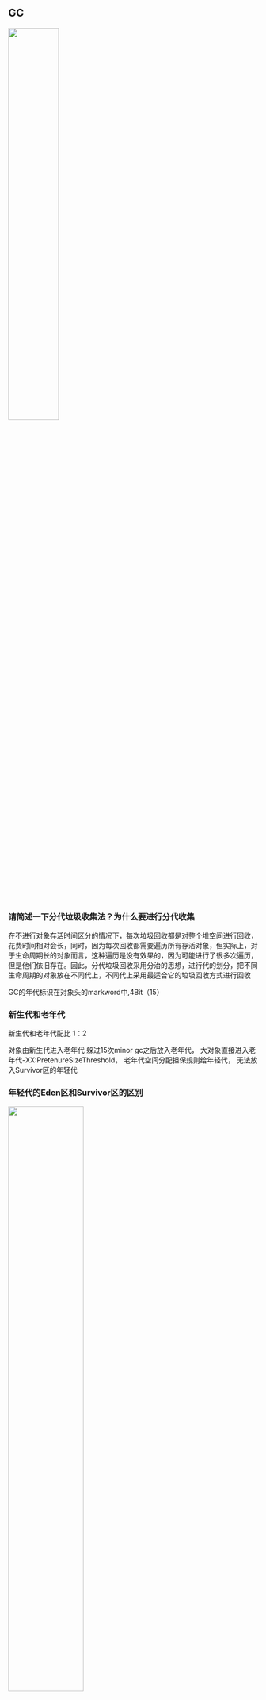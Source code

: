 ## GC

<img src="./images/哪些GC.png" style="width: 45%; height: 45%;object-fit: cover;">

### 请简述一下分代垃圾收集法？为什么要进行分代收集
在不进行对象存活时间区分的情况下，每次垃圾回收都是对整个堆空间进行回收，花费时间相对会长，同时，因为每次回收都需要遍历所有存活对象，但实际上，对于生命周期长的对象而言，这种遍历是没有效果的，因为可能进行了很多次遍历，但是他们依旧存在。因此，分代垃圾回收采用分治的思想，进行代的划分，把不同生命周期的对象放在不同代上，不同代上采用最适合它的垃圾回收方式进行回收

GC的年代标识在对象头的markword中,4Bit（15）

### 新生代和老年代
新生代和老年代配比 1：2

对象由新生代进入老年代
躲过15次minor gc之后放入老年代，
大对象直接进入老年代-XX:PretenureSizeThreshold，
老年代空间分配担保规则给年轻代，
无法放入Survivor区的年轻代

### 年轻代的Eden区和Survivor区的区别
<img src="./images/heap堆.png" style="width: 55%; height: 55%;object-fit: cover;">

Eden中的对象当放不下后，会进行MinorGC(Young GC)，将存活的对象放入ToSurvivor中，然后清除Eden和FromSurvivor区，并将From和To进行交换，新的"From"就是上次 GC 前的"To"，保证名为 To 的 Survivor 区域是空的。对象年龄加1。
年龄加到15会进入老年代（Hotspot 遍历所有对象时，按照年龄从小到大对其所占用的大小进行累积，当累积的某个年龄大小超过了 survivor 区的一半时，取这个年龄和 MaxTenuringThreshold 中更小的一个值，作为新的晋升年龄阈值），有可能当次 Minor GC 后，Survivor 的"From"区域空间不够用，有一些还达不到进入老年代条件的实例放不下，则放不下的部分会提前进入老年代。

MinorGC 前，虚拟机必须检查老年代最大可用连续空间是否大于新生代对象总空间，如果满足则说明这次 Minor GC 确定安全。如果不，JVM会查看HandlePromotionFailure 参数是否允许担保失败，如果允许会继续检查老年代最大可用连续空间是否大于历次晋升老年代对象的平均大小，如果满足将Minor GC，否则改成一次 FullGC。

Eden:From:To 一般配比 8:1:1
Young GC的时候，STW

TLAB的全称是Thread Local Allocation Buffer，即线程本地分配缓存区，这是一个线程专用的内存分配区域。在线程初始化时，同时也会申请一块指定大小的内存，只给当前线程使用，这样每个线程都单独拥有一个空间，如果需要分配内存，就在自己的空间上分配，这样就不存在竞争的情况，可以大大提升分配效率。
TLAB空间的内存非常小，缺省情况下仅占有整个Eden空间的1%。占用eden区，需要有整理。

### 如何查找内存中不再使用的对象
引用计数法：引用计数法就是如果一个对象没有被任何引用指向，则可视之为垃圾。这种方法的缺点就是不能检测到循环引用的存在。
可达性分析算法：通过一系列名为“GC Roots”的对象作为起始点，从这些节点开始向下搜索，未被该集合引用到的对象.。

使在可达性分析法中不可达的对象，也并非是“非死不可”的，这时候它们暂时处于“缓刑阶段”，要真正宣告一个对象死亡，至少要经历两次标记过程；可达性分析法中不可达的对象被第一次标记并且进行一次筛选，筛选的条件是此对象是否有必要执行 finalize 方法。当对象没有覆盖 finalize 方法，或 finalize 方法已经被虚拟机调用过时，虚拟机将这两种情况视为没有必要执行。
（jdk9以后减少对finalize依赖，使用Cleaner接口替代）

被判定为需要执行的对象将会被放在一个队列中进行第二次标记，除非这个对象与引用链上的任何一个对象建立关联，否则就会被真的回收。

GC Roots:
Java虚拟机栈的局部变量引用的对象
静态属性引用的对象
常量池中引用的对象
本地方法栈中JNI引用对象
所有被同步锁（synchronized）持有的对象
启动类加载器加载的核心类的对象
活动线程引用的对象
JVM内部引用的对象

强引用
软引用 SoftReference描述有些还有用但并非必需的对象。在系统将要发生内存溢出异常之前，将会把这些对象列进回收范围进行二次回收
弱引用 WeakReference 描述非必需对象。被弱引用关联的对象只能生存到下一次垃圾回收之前，垃圾收集器工作之后，无论当前内存是否足够，都会回收掉只被弱引用关联的对象 ThreadLocal类 WeakHashMap：当某个键不再正常使用时，会从WeakHashMap中被自动移除，可以节省内存
虚引用 PhantomReference 这个引用存在的唯一目的就是在这个对象被收集器回收时收到一个系统通知，被虚引用关联的对象，和其生存时间完全没关系。主要的作用是提供了一个感知对象被垃圾回收的机制。 比如jdk9的Cleaner类就是用虚引用实现的回收类，可以通过通知回调run方法，释放直接内存的空间。
终结器引用 FinalRefernce
引用队列 ReferneceQueue

### 如何触发GC
1.Eden区不够，新生代 minorgc(Young GC)
2.老年代 fullgc
3.显示调用System.gc， -XX:DisableExplictGC 禁用显示的GC。这个会直接STW，不建议使用
4.内存空间不够

### 什么情况下会触发Full GC
老年代空间不足（可能会先触发MinorGC(Young GC),仍不足FullGC） 浮动垃圾过多，没有连续空间给大对象，对象放不进新生代也放不进老年代
永久代空间不足（1.6及之前）
显示调用System.gc  只会把这次gc请求记录下来，等到runFinalization=true的时候才会先去执行GC，允许一次  -XX:DisableExplictGC 禁用显示的GC
YGC出现promotion failure 对象晋升失败

<img src="./images/GC判断流程.png" style="width: 35%; height: 35%;object-fit: cover;">

### 年轻代默认使用什么样的垃圾收集器
Serial（单） ParNew（多）  标记-整理

### 垃圾回收算法
分代回收：
新生代：复制算法，只有少量对象存活，效率高，占用空间  eden和FromSurvivor,toSurvivor。G1的Young GC和CMS的Young GC，其标记-复制全过程STW。
老年代：标记清除/标记整理算法。效率低。

划区域(Region)回收：
ZGC：Region 的大小可以动态变化，范围从 2MB 到 32MB。
G1: Region 大小固定，有多种不同的大小。

首先GC分两类，Partial GC（部分回收）、Full GC:
1. Partial GC：并不收集整个GC堆的模式，以下全是Partial GC的子集
   （1）Young GC：只收集young gen的GC
   （2）Old GC：只收集old gen的GC。只有CMS的concurrent collection是这个模式。
   （3）Mixed GC：只有G1有这个模式，收集整个young gen以及部分old gen的GC。
   （4）Minor GC：只有G1有这个模式，收集整个young gen
2. Full GC：收集整个堆，包括young gen、old gen、perm gen（如果存在的话）等所有部分的模式。Major GC：通常是跟Full GC是等价的。

要么最求吞吐量，要么最短停顿时间。
吞吐量大，就是用户任务线程CPU利用率高，可用于回收GC的线程CPU利用率就会低，GC慢造成延长STW时间。
最短停顿时间，GC线程占用CPU资源多，会造成用户任务线程执行慢，吞吐量降低。

衡量垃圾收集器的三项最重要的指标是：内存占用（Footprint）、吞吐量（Throughput）和延迟（Latency），三者共同构成了一个“不可能三角”

<img src="./images/GC分类.png" style="width: 55%; height: 55%;object-fit: cover;">

### CMS（Concurrent Mark Sweep）垃圾收集法
CMS标记-清除：
1、初始标记(CMS initial mark) -stop the world 标记GCRoots能直接关联到的对象，时间很短。
2、并发标记(CMS concurrent mark) 对GCRoots进行Tracing（可达性分析）过程，时间很长。为了提高重新标记的效率，并发标记阶段会把这些发生变化的对象加入写屏障，放入CardTable标识为Dirty，这样重新标记就只需要扫描这些脏卡(Dirty Card)的对象，从而避免扫描整个老年代。
3、重新标记(CMS remark) -stop the world 修正并发标记期间因用户程序继续运作而导致标记产生变动的那一部分对象的标记记录，时间较长。
4、并发清除(CMS concurrent sweep) 回收内存空间，时间很长。
整个过程耗时最长的并发标记和并发清除过程，收集器都可以与用户线程一起工作。总体上来说，CMS收集器的内存回收过程与用户线程一起并发执行的。

CMS并发的代价：  消耗CPU
预留空间给用户，预留不足的时候触发FUllGC
标记-清除算法导致空间碎片，则没有连续空间分配大对象时 FUllGC。碎片过多会导致CMS退为SerialOld GC 串行，标记-整理

缺点：
对 CPU 资源敏感；
无法处理浮动垃圾( Floating Garbage),可能出现“Concurrent ModeFailure”失败而导致另一次 Full GC的产生；
它使用的回收算法-“标记-清除”算法会导致收集结束时会有大量空间碎片产生，以至于老年代还有大量空间，却没有整块空间存储某对象。

CMS优化:
CMS优化  最快的GC就是不发生GC
第一，垃圾碎片的问题，我们都知道CMS是使用的是标记-清除算法的，所以不可避免的就是会出现垃圾碎片的问题。
需要用到这个参数：-XX:CMSFullGCsBeforeCompaction(压缩)=n 意思是说在上一次CMS并发GC执行过后，到底还要再执行多少次full GC才会做压缩。默认是0，也就是在默认配置下每次CMS GC顶不住了而要转入fullGC的时候都会做压缩。会和UseCMSCompactAtFullCollection(整理算法)搭配使用的默认就是true，整理碎片。
第二，一般CMS的GC耗时80%都在remark阶段，remark阶段停顿时间会很长，在CMS的这四个主要的阶段中，最费时间的就是重新标记阶段。remark阶段停顿时间会很长的问题：解决这个问题巨简单，加入-XX:+CMSParallelRemarkEnabled和-XX:+CMSScavengeBeforeRemark。在执行remark操作之前先做一次Young GC，目的在于减少年轻代对老年代的无效引用，降低remark时的开销。
第三，concurrent mode failure，这个异常发生在cms正在回收的时候。执行CMS GC的过程中，同时业务线程也在运行，当年轻带空间满了，执行ygc时，需要将存活的对象放入到老年代，而此时老年代空间不足，这时CMS还没有机会回收老年代产生的，或者在做MinorGC的时候，新生代救助空间放不下，需要放入老年代，而老年代也放不下而产生的。
解决方法，两个参数即可-XX:+UseCMSInitiatingOccupancyOnly 和 -XX:CMSInitiatingOccupancyFraction=60：是指设定CMS在对内存占用率达到60%的时候开始GC。由于在垃圾收集阶段用户线程还需要运行，那么就还需要预留有足够的内存空间给用户线程使用，因此CMS收集器不能像其他收集器那样等到老年代几乎完全被填满了再进行收集，CMS会有浮动垃圾,所以一般都较早启动GC。
第四，promotion failed，这个问题是指在进行Minor GC时，Survivor空间不足，对象只能放入老年代，而此时老年代也放不下造成的，多数是由于老年代有足够的空闲空间，但是由于碎片较多，新生代要转移到老年代的对象比较大,找不到一段连续区域存放这个对象导致的。碎片化问题又回到了第一个问题中。

其他优化：
新生代回收快，调高晋升阈值：-XX:MaxTenuringThreshold
调线程数-XX:ParallelCMSThreads，-XX:ConcGCThreads
回收prem区 -XX:+CMSPermGenSweepingEnabled -XX:+CMSClassUnloadingEnabled
打印GC -verbose:gc -XX:+PrintGCTimeStamps -XX:+PrintGCDetails -Xloggc:/home/test/logs/gc.log
增大常量池，加快查询速度：-XX:StringTableSize  常量池中的数据，不用可以删除

项目中实践：
JDK8的JVM启动参数默认配置如下：
1 GB	600 MB
2 GB	1434 MB
4 GB	2867 MB
8 GB	5734 MB

<img src="./images/GC参数.png" style="width: 55%; height: 55%;object-fit: cover;">

-Xms2867m -Xmx2867m  （按不同容器，2G以下建议为60%，2G及以上，建议设置为70%）
-XX:MetaspaceSize=128m
-XX:MaxMetaspaceSize=512m
-Xss256k（栈大小）
-XX:+UseG1GC（使用G1）
-XX:G1HeapRegionSize=n（G1 region的大小，n是2的n次方）
-XX:MaxGCPauseMillis=200（G1最大停顿时间）
-XX:AutoBoxCacheMax=20000
-XX:+HeapDumpOnOutOfMemoryError   （当JVM发生OOM时，自动生成DUMP文件）
-XX:HeapDumpPath=/data/logs/gc/
-XX:ErrorFile=/data/logs/gc/hs_err_%p.log   （当JVM发生崩溃时，自动生成错误日志）
-XX:+PrintGCApplicationStoppedTime
-XX:+PrintGCDetails
-XX:+PrintGCDateStamps
-Xloggc:/data/logs/gc/gc-ePrint-service.log

### g1(Garbage First)垃圾回收器
是一款面向服务器的垃圾收集器,主要针对配备多颗处理器及大容量内存的机器. 以极高概率满足 GC 停顿时间要求的同时,还具备高吞吐量性能特征。其目标是尽可能完全避免full gc，即老年代的STW暂停机制，优先考虑暂停时间、其次才是吞吐量。

用了复制和标记整理算法，
对于年轻代，G1采用复制算法。由于年轻代主要存储新创建的对象，其存活率较低，因此G1会将年轻代分为多个区域，每次只回收一部分区域，并将存活的对象复制到新的区域中，这样可以显著减少垃圾回收的停顿时间。对象复制转移会占用较多的内存，容易出现回收失败（Allocation (Evacuation) Failure）。
对于老年代，G1主要采用标记-整理算法。由于老年代存储了大量存活时间较长的对象，因此需要更复杂的算法来处理。G1会遍历所有对象，标记引用情况，清除对象后会对区域进行复制移动，以整合碎片空间。

G1 将 heap 内存区，划分为一个个大小相等（1-32M，2的 n 次方）、内存连续的 Region 区域，每个 region 都对应 Eden、Survivor 、Old、Humongous 四种角色之一,由于 region 与 region 之间并不要求连续，而使用 G1 的场景通常是大内存，比如 64G 甚至更大。
在G1中，有一种特殊的区域，叫Humongous区域简称 H 区。 如果一个对象占用的空间超过了分区容量50%以上，G1收集器就认为这是一个巨型对象。这些巨型对象，默认直接会被分配在老年代。如果old区不够放H，也会进行fullGC来释放空间；且只有 Full GC 阶段，才会回收 H 区，避免了频繁扫描、复制/移动大对象。

<img src="./images/G1region-1.png" style="width: 45%; height: 45%;object-fit: cover;">
<img src="./images/G1region-2.png" style="width: 45%; height: 45%;object-fit: cover;">

G1是物理上不分代，但是逻辑上分代的。

Initial Mark(STW) -> Root Region Scan -> Cocurrent Marking -> Remark(STW) -> Copying/Cleanup(STW && Concurrent)
阶段 1：存活对象的“初始标记”依赖于 Young GC，GC 日志中会记录成 young 字样
阶段 2：确定老年代中哪些对象被新生代中的对象引用。
阶段 3：并发标记过程中，如果发现某些 region 全是空的，会被直接清除
阶段 4：进入重新标记阶段，处理在并发标记过程中新产生的对象引用关系，以修正这些对象的标记记录。
阶段 5：筛选回收，并发复制/整理阶段。这个阶段，Young 区和 Old 区的对象有可能会被同时清理。GC 日志中，会记录为 mixed 字段，这也是 G1 的老年代收集，也称为 Mixed GC 的原因。

通过这几个阶段的分析，虽然看上去很多阶段仍然会发生 STW，但是 G1 提供了一个预测模型，通过统计方法，根据历史数据来预测本次收集，需要选择多少个 Region 来回收，尽量满足用户的预期停顿值（-XX:MaxGCPauseMillis 参数可指定预期停顿值）。
注：如果 Mixed GC 仍然效果不理想，跟不上新对象分配内存的需求，会使用 Serial Old GC（Full GC）强制收集整个 Heap。

<img src="./images/G1流程-1.png" style="width: 45%; height: 45%;object-fit: cover;">
<img src="./images/G1流程-2.png" style="width: 45%; height: 45%;object-fit: cover;">

G1收集器的停顿预测模型是以衰减均值（Decaying Average）为理论基础来实现的，在垃圾收集的过程中，G1收集器会记录每个Region的回收耗时、每个Region记忆集里的脏卡数量等各个可测量的步骤花费的成本，并分析得出平均值、标准偏差、置信度等统计信息。

1.9为默认，与 CMS 相比，G1 有内存整理过程（标记-压缩），避免了内存碎片；STW 时间可控（能预测 GC 停顿时间）。G1相对于CMS，加了一个Region的概念，主要就是为了控制回收时间。所以在回收过程中多了一个Root Region Scan的阶段，就是了选择一些Region回收而不是整代回收。

G1是确定优先级然后根据优先级来回收，新生代回收(Young GC)-->新生代+并发标记-->混合回收(Mixed GC) 优先回收占用内存大的Region,并发回收还不够内存会进行FullGC。默认45%会进行MixedGC。
它是“选择一些内存块”回收，而不是整代内存来回收，这是G1跟其它GC非常不同的一点，其它GC每次回收都会回收整个Generation的内存(Eden, Old), 而回收内存所需的时间就取决于内存的大小，以及实际垃圾的多少，所以垃圾回收时间是不可控的；而G1每次并不会回收整代内存，到底回收多少内存就看用户配置的暂停时间，配置的时间短就少回收点，配置的时间长就多回收点，伸缩自如。也就是它的可预测回收。
但是也会造成回收速度跟不上新对象分配速度，造成fullGC。

Young GC：选定所有新生代里的region。通过控制新生代的region个数来控制young GC的开销。
Mixed GC：选定所有新生代里的region，外加根据global concurrent marking统计得出收集收益高的若干老年代region。在用户指定的开销目标范围内尽可能选择收益高的老年代region。
Full GC：如果发现没有足够多的空闲Region承载拷贝对象，此时就会触发一次Full GC。G1本身没有FullGC设定，FullGC是采用Serial old（单线程老年代GC） FullGC。

<img src="./images/mixGC.png" style="width: 45%; height: 45%;object-fit: cover;">

JVM中会维护一个卡表（Card Table）的数据结构，主要用于查看老年代中指向新生代中的对象，标记脏卡，执行新生代的rememberedSet。cardTable 512k。Card Table则是一种points-out（我引用了谁的对象）的结构。

<img src="./images/Rset.png" style="width: 45%; height: 45%;object-fit: cover;">

G1的瓶颈：
1.四个STW过程中，初始标记因为只标记GC Roots，耗时较短。再标记因为对象数少，耗时也较短。清理阶段因为内存分区数量少，耗时也较短。转移阶段要处理所有存活的对象，耗时会较长。因此，G1停顿时间的瓶颈主要是标记-复制中的转移阶段STW。主要是G1未能解决转移过程中准确定位对象地址的问题。G1的转移阶段完全STW的，且停顿时间随存活对象的大小增加而增加。
2.由于设置停顿时间小，所以每次回收并不会回收所有堆内垃圾。这就造成了多次回收才能完成一次回收的任务，所以效率低必然带来整体时间长，影响业务线程的吞吐量。如果这个过程新分配的对象过多，又会造成对象堆积，最后进行fullGC降低性能。

G1GC的详细过程:
G1主要是Young GC、Mixed GC，都是Stop The World(STW)的。
Young GC
Young GC主要是对Eden区进行GC，它在Eden空间耗尽时会被触发。在这种情况下，Eden空间的数据移动到Survivor空间中，如果Survivor空间不够，Eden空间的部分数据会直接晋升到年老代空间。Survivor区的数据移动到新的Survivor区中，也有部分数据年龄大于max threshold晋升到老年代空间中。最终Eden空间的数据为空，GC停止工作，应用线程继续执行。
但是如果回收时间远远小于参数-XX:MaxGCPauseMills设定的值，那么不会触发YoungGC，而是会继续为Eden区增加新的Region区用于存放新分配的对象实例。

Mixed GC
当整个堆中年老代的区域占有率达到参数-XX:InitiatingHeapOccupancyPercent设定的值后触发。Mixed GC不仅进行正常的新生代垃圾收集，同时也回收部分后台扫描线程标记的老年代分区，以及大对象Humongous区。
它的GC步骤分2步： 全局并发标记（global concurrent marking）、 拷贝存活对象（evacuation）：拷贝过程中，如果发现没有足够多的空闲Region承载拷贝对象，此时就会触发一次Full GC。
在进行Mix GC之前，会先进行global concurrent marking（全局并发标记）。 在G1 GC中，它主要是为Mixed GC提供标记服务的，并不是一次GC过程的一个必须环节。
global concurrent marking的执行过程分为五个步骤：
初始标记（initial mark，STW）在此阶段，G1 GC 对根对象GCRoots进行标记。并修改TAMS指针的值，该阶段与常规的 (STW) 年轻代垃圾回收密切相关。
根区域扫描（root region scan）G1 GC 在初始标记的存活区扫描对老年代的引用，并标记被引用的对象。该阶段与应用程序（非 STW）同时运行，并且只有完成该阶段后，才能开始下一次 STW 年轻代垃圾回收。通过根区域扫描，可以确定老年代中哪些对象被新生代中的对象引用，从而在进行年轻代垃圾回收时，能够准确地识别出需要保留的对象。
并发标记（Concurrent Marking）G1 GC 在整个堆中查找可访问的（存活的）对象。该阶段与应用程序同时运行，可以被 STW 年轻代垃圾回收中断。使用SATB解决漏标问题，更新引用变动的对象。
最终标记（Remark，STW）该阶段是 短暂的STW 回收，帮助完成标记周期。G1 GC 更新并清空 SATB（Snapshot-At-The-Beginning）缓冲区，跟踪未被访问的存活对象，并执行更新引用处理，防止错标，误标，漏标。更新记录跨区域的引用关系，为下一次垃圾收集做准备。
清除垃圾（Cleanup，STW）在这个最后阶段，G1 GC 执行统计和 RSet 净化的 STW 操作。在统计期间，G1 GC 会识别完全空闲的区域和可供进行混合垃圾回收的区域，筛选价值大的region进行优先回收。清理阶段在将空白区域重置并返回到空闲列表时为部分并发。

Full GC
拷贝过程中，如果发现没有足够多的空闲Region承载拷贝对象，此时就会触发一次Full GC。G1首先会停止系统所有用户线程，然后采用单线程进行标记、清理和压缩整理内存，以便于清理出足够多的空闲Region来供下一次MixedGC使用。G1本身没有FullGC设定，FullGC是采用Serial old（单线程老年代GC） FullGC。
因为G1在设计时的初衷就是要避免发生FullGC，如果上述两种GC发生后还是无法使得程序恢复正常执行，最终就会触发SerialOld收集器的FullGC。

Young GC：选定所有新生代里的region。通过控制新生代的region个数来控制young GC的开销。
Mixed GC：选定所有新生代里的region，外加根据global concurrent marking统计得出收集收益高的若干老年代region。在用户指定的开销目标范围内尽可能选择收益高的老年代region。

JVM中会维护一个卡表（Card Table）的数据结构，主要用于查看老年代中指向新生代中的对象，标记脏卡，执行新生代的rememberedSet。cardTable 512k。Card Table则是一种points-out（我引用了谁的对象）的结构。

为了提高扫描根对象和标记的效率，G1 使用了二个新的辅助存储结构：
Remembered Sets：简称 RSets（记忆集），用于根据每个 region 里的对象，是从哪指向过来的，属于points-into结构（即谁引用了我），每个 Region 都有独立的 RSets（Other Region -> Self Region）。RSets 的引入，在 YGC 时，将年青代 Region 的 RSets 做为根对象，可以避免扫描老年代的 region，能大大减轻 GC 的负担。在老年代收集 Mixed GC 时，RSets 记录了 Old->Old 的引用，也可以避免扫描所有 Old 区。
G1需要通过写屏障来维护记忆集，才能处理跨代指针，得以实现Region的增量回收。RSets其实是一个Hash Table，Key是别的Region的起始地址，Value是一个集合，里面的元素是Card Table的Index。“Concurrent refinement threads”即并发细化线程作用就是扫描脏卡队列中的卡片，然后更新相关区域的记忆集。Rsets主要就是在进行垃圾回收时，可以避免对整个堆进行扫描，从而提高垃圾回收的效率。
Collection Sets ：简称 CSets，记录了等待回收的 Region 集合，GC 时这些 Region 中的对象会被回收（copied or moved）。

SATB 算法是为了应对两种情况下的漏标，是G1收集器解决并发标记阶段对象消失问题的算法。
1.解决新创建对象产生的漏标问题：在 GC 开始时先创建一个对象快照，在并发标记时，所有快照中当时的存活对象就认为是存活的，标记过程中新分配的对象也会被标记为存活对象，不会被回收。其核心的两个结构是两个 bitmap（位图），分别存储在每个 region 中。
通过控制两个变量 pre_tams（代表着 region 上一次完成标记的位置）以及 next_tams（随着标记的进行会不断移动，一开始在 top 位置）的移动来进行标记。假设第 n 轮并发标记开始，将该 region 当前的 top 指针赋值给 next_tams，在并发标记期间，分配的对象都在(next_tams, top)之间，SATB 能够确保这部分的对象都会被标记，默认都是存活的。
当并发标记结束时，将 next_tams 所在的地址赋值给 previoustams，SATB 给(bottom, previoustams)之间的对象创建一个快照 bitmap，所有垃圾对象能通过快照被识别出来。第 n+1 轮并发标记开始，过程和第 n 轮一样。
2.解决对象引用被修改产生的漏标问题：SATB 利用 pre-write barrier（写前屏障），将所有即将被修改引用关系的白对象旧引用记录下来，最后以这些旧引用为根重新扫描一遍，以解决白对象引用被修改产生的漏标问题。在引用修改时把原引用保存到 satb_mark_queue 中（每个线程都自带一个 satb_mark_queue），在下一次的并发标记阶段，会依次处理 satb_mark_queue 中的对象，确保这部分对象在本轮 GC 中是存活的。
如果被修改引用的白对象就是要被收集的垃圾，这次的标记会让它躲过 GC，这就是浮动垃圾（float garbage），因为 SATB 的做法精度比较低，所以造成的浮动垃圾也会比较多。

图中有三个Region，每个Region被分成了多个Card，在不同Region中的Card会相互引用，Region1中的Card中的对象引用了Region2中的Card中的对象，蓝色实线表示的就是points-out的关系，而在Region2的RSet中，记录了Region1的Card，即红色虚线表示的关系，这就是points-into。

<img src="./images/G1参数.png" style="width: 45%; height: 45%;object-fit: cover;">

<img src="./images/G1日志.png" style="width: 45%; height: 45%;object-fit: cover;">

### ZGC，Z ? just a name
ZGC采用标记-复制算法，ZGC在标记、转移和重定位阶段几乎都是并发的，这是ZGC实现停顿时间小于10ms目标的最关键原因。

阶段1：初始标记（Mark Start）  STW  需要扫描所有GC Roots
这个阶段是 Stop-The-World (STW) 的，意味着会暂停应用程序的线程。在这个阶段，ZGC 会快速识别并标记所有从 GC Roots 直接可达的对象。初始标记只会存活的根对象被标记为M0 (M1) ，M0还是M1根据前一周期交替设置的，并被加入标记栈进行并发标记。与G1不同的是，ZGC的标记是在指针上而不是在对象上进行的。
阶段2：并发标记/对象重定位（Concurrent Mark and Remapping）
这个阶段是并发的，ZGC 会在这个阶段遍历对象图，标记存活的对象，同时进行region的活跃度，选择需要回收的region，进行对象的整理重定位的准备工作（就是将Remapped调整为M0或M1），同时也是会将之前转移的对象进行重新映射。这里会使用到读屏障进行标记动作（分代改为了写屏障）。还是一个CAS的操作，是线程安全的。
阶段3：重新标记 （Remark） STW
这是一个STW阶段，用于处理在并发标记阶段由于应用程序的活动而产生的变化。这个阶段通常比初始标记短，因为它只需要处理在并发标记阶段遗漏的新对象。
阶段4：并发转移准备（Concurrent Prepare for Relocate）
在这个阶段，ZGC 会重置一部分数据结构，为即将到来的内存转移做准备。处理弱引用，清理不使用的对象，选择可以回收的region，并筛选组成重分配relocation set（转移集合）。
阶段5：初始转移（Relocate Start）  STW  需要扫描所有GC Roots
这个阶段是 STW 的，ZGC 会处理那些在并发标记阶段无法处理的对象转移，将地址视图从M0或者M1调整为Remapped，说明进入真正的转移。此后所有重分配的对象视图都是Remapped。遍历GC Roots对象的直接引用的对象，对这些对象进行转移。
阶段6：并发转移（Concurrent Relocate）
在这个阶段，ZGC 会并发地移动存活对象（包括relocation set中的存活对象）到新的内存位置，以便于整理内存和回收空间。新地址在转发表中，每个Region维护一个转发表（Forward Table，推外内存），记录从旧对象到新对象的转向关系。转移完成的region会被回收。转发表会在对象重定位调整后删除。
ZGC收集器能仅从引用上就明确得知一个对象是否处于重分配集之中，如果用户线程此时并发访问了位于重分配集中的对象，这次访问将会被预置的内存屏障（读屏障）所截获，可以根据Region上的转发表记录将访问转发到新复制的对象上（使用了快慢路径），并同时修正更新该引用的值，使其直接指向新对象，ZGC将这种行为称为指针的“自愈”（Self-Healing）能力。
因为“自愈”（Self-Healing）能力，所以只有第一次访问旧对象会变慢，但是后面重新指向后就还是原来的效率。
一旦重分配集中某个Region的存活对象都复制完毕后，这个Region就可以立即释放用于新对象的分配，但是转发表还得留着不能释放掉，因为可能还有访问在使用这个转发表。
阶段7也是阶段2：并发重映射（Concurrent Remap）
重映射所做的就是修正整个堆中指向重分配集中旧对象的所有引用，但是ZGC中对象引用存在“自愈”功能，所以这个重映射操作并不是很迫切。ZGC很巧妙地把并发重映射阶段要做的工作，合并到了下一次垃圾收集循环中的并发标记阶段里去完成，反正它们都是要遍历所有对象的，这样合并就节省了一次遍历对象图的开销。一旦所有指针都被修正之后，原来记录新旧对象关系的转发表就可以释放掉了。

<img src="./images/ZGC流程-1.png" style="width: 45%; height: 45%;object-fit: cover;">
<img src="./images/ZGC流程-2.png" style="width: 45%; height: 45%;object-fit: cover;">

<img src="./images/ZGC流程2.png" style="width: 45%; height: 45%;object-fit: cover;">
<img src="./images/ZGC流程3.png" style="width: 45%; height: 45%;object-fit: cover;">

ZGC几乎所有暂停都只依赖于GC Roots集合大小，停顿时间不会随着堆的大小或者活跃对象的大小而增加。所以说时间复杂度是O(1)，因为GCRoots大小是初始化时就确定的，所以停顿时间也是确定的。

优化：
1）动态调整大小的 Region
2）不分代，干掉了 RSets
3）带颜色的指针 Colored Pointer
4）加载屏障 Load Barrier（读屏障）
5）重定位 Relocation
6）多重映射 Multi-Mapping
7）支持 NUMA 架构,非一致内存访问的缩写 （Non-Uniform Memory Access，NUMA）

每次 GC 总体卡顿时间按官方说法<10ms，启用 zgc，需要设置 -XX:+UnlockExperimentalVMOptions -XX:+UseZGC
ZGC默认是使用1/4(向上取整)核数，至少为1。关闭-XX:ConcGCthreads 是1/8(向上取整)

ZGC 中的几种触发 GC场景：
定时触发：默认为不使用，可以通过 ZCollectionInterval 参数配置。GC 日志中的关键字 “Timer”。
预热触发：最多三次，在堆内存空间达到 10%、20%、30% 时机触发、主要是通过 GC 的时间、为其他的 GC 触发准备。GC日志关键字 “Warmup”。
分配速率：基于正态分布统计，计算内存 99% 可能的最大分配速率，以及此速率下内存将要耗尽的时间点，在耗尽之前触发 GC （耗尽时间，一次 GC 最大持续时间-一次 GC 检测周期时间）。GC日志关键字 “Allocation Rate”。
主动触发：（默认开启，可以通过 ZProactictive 参数配置）距上一次 GC 堆内存增长 10%，超过 5 分钟时，对比上次 GC的间隔时间限（一次 GC 最大持续时间），超过则触发。GC 日志关键字 “Proactive”。
元数据分配触发：元数据区不足导致，GC 日志关键中是 “Metadata GC Threshold”
直接触发：代码中显示调用 System.gc() 触发，GC 日志关键字是 “System.gc()”。
阻塞内存分配请求触发：垃圾对象来不及挥手，占满整个堆空间，导致部分线程阻塞，GC 日志关键字是 “Allocation Stall”。

缺点：
吞吐量下降。由于非分代ZGC是单代回收，需要处理的对象更多，且使用读屏障。都更加消耗CPU资源。
CPU核数必须多。由于ZGC全程并发的特性，必然要求更多的CPU资源来支撑。
浮动垃圾。因为低停顿，ZGC不会全部执行完成，而是根据需要部分回收，所以在大量创建对象过程中，会导致大量对象无法在本次回收，必须等到下一次，这就是浮动垃圾。
很多“朝生夕死”的对象没能及时的被回收，占用空间。

所以还是要分代回收的，jdk17中是非分代ZGC，jdk21中是分代ZGC。

具体技术：
1）动态调整大小的 Region
G1 中每个 Region 的大小是固定的，创建和销毁 Region，可以动态调整大小，内存使用更高效。
小型Region（Small Region）：容量固定为2MB，用于放置小于256KB的小对象。
中型Region（Medium Region）：容量固定为32MB，用于放置大于等于256KB但小于4MB的对象。
大型Region（Large Region）：容量不固定，可以动态变化，但必须为2MB的整数倍，用于放置4MB或以上的大对象。每个大型Region中只会存放一个大对象，这也预示着虽然名字叫作「大型Region」，但它的实际容量完全有可能小于中型Region，最小容量可低至4MB。大型Region在ZGC的实现中是不会被重分配的，因为复制一个大对象的代价非常高昂。

<img src="./images/ZGC-region.png" style="width: 45%; height: 45%;object-fit: cover;">

2）不分代，干掉了 RSets
G1 中每个 Region 需要借助额外的 RSets 来记录“谁引用了我”，占用了额外的内存空间，每次对象移动时，RSets 也需要更新，会产生开销。
ZGC 没有实现分代机制，每次都是并发的对所有 region 进行回收，不像G1是增量回收，所以用不着 RSets。不分代带来的性能下降，会用下面马上提到的 Colored Pointer && Load Barrier 来优化。

3）带颜色的指针 Colored Pointer
指针类似 Java 中的引用，意为对某块虚拟内存的引用。ZGC 采用了64位指针（注：目前只支持 linux 64 位系统），将 42-45 这 4 个 bit 位置赋予了不同含义，即所谓的颜色标志位，也换为指针的 metadata，就是把标记存在指针元数据中。通过指针的标记就可以知道对象是否引用，可以判断是否存活，不需要关心引用对象本身。

18位：预留给以后使用；
1位：Finalizable标识，此位与并发引用处理有关，它表示这个对象只能通过finalizer才能访问，未来会被移除；
1位：Remapped标识，表示对象是否已经完成重定位，对象指向relocation set中（relocation set表示需要GC清理的Region集合），在并发重分配时发生转移后标记为remapped，并生成转发表，在下一次并发标记时更新标记；
1位：Marked1标识；
1位：Marked0标识，和上面的Marked1都是标记对象用于辅助GC，用于标志可达对象。为什么会有M0、M1两个标识呢？这是因为需要用来区分本次GC标记和上次GC标记；
这 4 个标志位，同一时刻只会有 1 个位置是 1。每当指针对应的内存数据发生变化，比如内存被移动，颜色会发生变化。这样染色指针已经知道哪些对象需要回收移动。不需要其他GC还需要复制分配后再回收。
42位：对象的地址（所以它可以支持2^42=4T内存），后来扩展为44位（16T）；

<img src="./images/ZGC指针-1.png" style="width: 45%; height: 45%;object-fit: cover;">
<img src="./images/ZGC指针-2.png" style="width: 45%; height: 45%;object-fit: cover;">

<img src="./images/ZGC指针2.png" style="width: 45%; height: 45%;object-fit: cover;">

4）加载屏障 Load Barrier（读屏障）
传统 GC 做标记时，为了防止其他线程在标记期间修改对象，通常会简单的 STW。而 ZGC 有了 Colored Pointer 后，引入了所谓的“加载屏障”，是JIT注入到类文件的代码段的技术（类似于AOP做的增强）：
Object o = obj.FieldA   // 从堆中读取引用，需要加入屏障
<Load barrier>
Object p = o  // 无需加入屏障，因为不是从堆中读取引用
o.dosomething() // 无需加入屏障，因为不是从堆中读取引用
int i =  obj.FieldB  //无需加入屏障，因为不是对象引用

当指针引用的内存正被移动时也就是应用程序读取对象中指向另一个对象的字段，指针上的颜色就会变化，ZGC 会先把指针更新成最新状态，然后再返回（你可以回想下 Java 中的 volatile 关键字，有异曲同工之妙）。这样仅读取该指针时，可能会略有开销，而不用将整个 heap STW。但是仅“从堆中读取对象引用”才会触发加载屏障。
读屏障根据Region上的转发表记录将访问转发到新复制的对象上（使用了快慢路径），并同时修正更新该引用的值，使其直接指向新对象，ZGC将这种行为称为指针的“自愈”（Self-Healing）能力。因为“自愈”（Self-Healing）能力，所以只有第一次访问旧对象会变慢（需要走慢路径），但是后面重新指向后更快效率（修复后走快路径）。
一旦重分配集中某个Region的存活对象都复制完毕后，这个Region就可以立即释放用于新对象的分配，但是转发表还得留着不能释放掉，因为可能还有访问在使用这个转发表。

<img src="./images/ZGC自愈判断流程.png" style="width: 45%; height: 45%;object-fit: cover;">

5）重定位 Relocation
使用加载屏障在应用程序读取对象时，如果对象移动过，那么加载屏障会把读出来的指针更新到对象的新地址上，这样应用线程始终访问的都是对象的新地址。

6）多重映射 Multi-Mapping
多映射内存可用于在不改变指针所指向的对象的情况下向指针添加元数据位。ZGC 使用它来实现对其染色指针的透明支持。
因为不能随意更改内存中指针的含义，所以使用mmap将同一块儿物理内存映射为 Marked0、Marked1 和 Remapped 三个虚拟内存。当应用程序创建对象时，ZGC 会为这个对象在这三个视图空间分别申请一个虚拟地址，而这三个虚拟地址都映射到同一个物理地址。这三个虚拟内存可作为 ZGC 的三个视图空间，在同一时间点内只有一个是有效的。ZGC 通过这三个视图空间的切换，来完成并发的垃圾回收等操作，从而提高了内存管理的效率和灵活性。
这种方式使得在进行某些操作时，例如垃圾回收，无需移动实际的物理内存中的数据，只需切换虚拟内存的映射关系，降低了内存管理的开销，并减少了对程序运行的影响。同时，通过这种多视图的方式，可以更方便地进行一些内存管理和优化策略。
但是元数据较多将导致虚拟地址空间的浪费，并且可能会用尽64位地址空间。此外，使用多重映射内存还会增加地址转换的开销，降低垃圾回收的效率。

7）支持 NUMA 架构,非一致内存访问的缩写 （Non-Uniform Memory Access，NUMA）
NUMA 是一种多核服务器的架构，申请堆内存时，判断当前线程属是哪个CPU在执行，然后就近申请该 CPU 能使用的本地内存。GC回收时，则可以优先处理当前使用的内存，减少跨节点访问，提升效率。

<img src="./images/ZGC参数.png" style="width: 45%; height: 45%;object-fit: cover;">

<img src="./images/ZGC日志.png" style="width: 45%; height: 45%;object-fit: cover;">

### 分代ZGC
由于 ZGC 与应用程序同时读取和修改对象图，因此必须注意为应用程序提供一致的对象图视图。ZGC 通过彩色指针、加载障碍和存储障碍来做到这一点。
当然分代了必然要使用空间来存代际指针，不过ZGC用的BitMap做双缓冲记忆集的方式来降低存储并提高效率。
分代ZGC实现并发运行两个垃圾收集器，年轻代和老年代同时运行，年轻代频繁而老年代较少。
即使分代，ZGC依然需要更大的内存空间和更多CPU来处理GC，因为全程并发低停顿，导致GC过程中依然会有大量对象创建，就需要足够空间来分配。

<img src="./images/ZGC回收流程-1.png" style="width: 45%; height: 45%;object-fit: cover;">
<img src="./images/ZGC回收流程-2.png" style="width: 45%; height: 45%;object-fit: cover;">
<img src="./images/ZGC回收流程-3.png" style="width: 45%; height: 45%;object-fit: cover;">
<img src="./images/ZGC回收流程-4.png" style="width: 45%; height: 45%;object-fit: cover;">
<img src="./images/ZGC回收流程-5.png" style="width: 45%; height: 45%;object-fit: cover;">
<img src="./images/ZGC回收流程-6.png" style="width: 45%; height: 45%;object-fit: cover;">

优化：
存储屏障（store barrier-写屏障）：
是 ZGC 注入应用程序的代码片段，只要应用程序将引用存储到对象字段中，就会使用存储屏障。ZGC 为彩色指针添加了新的元数据位，这样存储屏障就能确定正在写入的字段是否已被记录为可能包含跨代指针。彩色指针使ZGC 的存储屏障比传统的存储屏障更高效。增加存储屏障后，ZGC 可以将标记可达对象的工作从加载屏障转移到存储屏障。
也就是说，存储屏障可以使用彩色指针中的元数据位来有效地确定在存储之前字段所引用的对象是否需要标记。而且加载屏障（读屏障）比存储屏障（写屏障）使用频率更高，这样更能提升性能。读写分离嘛。

无多重映射内存（No multi-mapped memory）：
放弃多重映射内存造成的虚拟内存浪费，转而在加载（读）和存储（写）屏障中使用显式代码在有色和无色指针之间转换来管理内存处理。存储在对象字段中的对象引用被实现为染色指针，存储在 JVM 堆栈中的对象引用在硬件堆栈或 CPU 寄存器中实现为无色指针，没有元数据位。读屏障和存储屏障控制染色指针和无色指针之间的转换。
由于染色指针永远不会出现在硬件堆栈或 CPU 寄存器中，因此只要可以有效地完成染色指针和无色指针之间的转换，就可以使用更奇特的染色指针布局。

优化屏障（Optimized barriers）：
由于分代 ZGC 的元数据比较多，使用多重映射内存的方法不再能行得通。因此，在寄存器和栈中的内存地址需要为普通的无色指针。分代 ZGC 不再能通过此减少加载或存储内存屏障的开销，需要在有色和无色指针之间转换，即：
加载屏障: 在加载（读）时移除元数据
存储屏障: 在存储（写）时恢复元数据

用于优化屏障的一些技术包括：
1.快速路径和慢速路径（Fast paths and slow paths）：快路径检测是否需要额外的 GC 工作，当需要时，会跳转进入慢路径，开始相关工作。快路径由 JIT 实现，会直接插入 GC 代码至 JIT 编译后的程序。而慢路径不经常调用，所以使用 C++ 实现。当对象移动后，读屏障会在快路径中返回空，则使用慢速路径，慢路径包含计算有效状态指针的逻辑：检查对象是否已经（或即将）重新定位，如果是，则查找或生成新的地址。
2.最小化负载屏障责任（Minimizing load barrier responsibilities）：其实也就是读写职责分离，将标记职责给了存储屏障（写）。在分代 ZGC 中，加载屏障负责：转换有色指针为无色指针，更新已被 GC 更新的过时指针；存储屏障负责：转换无色指针为有色指针，维护记忆集，标记对象存活。
3.记忆集屏障（Remembered-set barriers）
4.SATB 标记屏障（SATB marking barriers）
5.融合存储屏障检查（Fused store barrier checks）
6.存储屏障缓冲区（Store barrier buffers）：为了快慢路径做缓冲，减少慢路径开销的。
7.屏障修补（Barrier patching）

双缓冲记忆集（Double-buffered remembered sets）：
许多 GC 使用一种称为卡表标记的记忆集技术来跟踪代际指针。当应用线程写入对象字段时，也会写入（即弄脏）一个称为卡表的大型字节数组中的一个字节。通常，表中的一个字节对应堆中 512 字节的地址范围。要找到所有从老一代到年轻一代的对象指针，GC 必须找到并访问地址范围内的所有对象字段，这些地址范围与卡表中的脏字节相对应。
相比之下，分代 ZGC 使用位图(bitMap:二进制set结构)精确记录对象字段位置，位图中的每个位都代表一个潜在的对象字段地址。每个老年代区域都有一对记忆设置位图。其中一个位图处于活动状态，由运行存储（写）屏障的应用程序线程填充，而另一个位图则被 GC 用作所有记录的老年代对象字段的只读副本，这些字段可能指向年轻代中的对象。每次启动YoungGC时，这两个位图都会原子交换。
这种方法的一个好处是，应用程序线程无需等待位图被清除。在应用线程同时填充另一个位图时，GC 会处理并清除其中一个位图。这样做的另一个好处是，由于应用程序线程和 GC 线程可以在不同的位图上工作，因此无需在两类线程之间设置额外的内存屏障。其他使用卡片表标记的分代收集器（如 G1）在标记卡片时需要内存栅栏，从而可能导致存储障碍性能下降。

无追加堆内存重定位（Relocations without additional heap memory）:
其他 HotSpot GC 中的年轻代回收使用清理模型，GC 一次性找到存活对象并重分配。在 GC 完全了解哪些对象还活着之前，年轻代中的所有对象都必须重分配，在这之后才能回收内存。因此，这些 GC 需要猜测存活对象所需的内存量，并确保在 GC 启动时该内存量可用。如果猜错了，则需要更昂贵的清理操作：例如，就地固定未重分配的对象，这会导致内存碎片，或者 Full GC。也就是其他GC需要预留空间判断是否会不会超了。

分代 ZGC 有两个阶段：
1.访问并标记所有可达对象
2.重分配标记的对象
由于 GC 在重分配之前就知道对象是否存活，因此可以按区域粒度划分工作。一旦存活对象都被重分配出某个区域，即该区域已被清除，该区域就被当作新的目标区域，继续用于重分配或被应用使用。即使没有额外的堆空间，ZGC 仍可通过将压缩对象到当前区域来继续重分配。这使得分代 ZGC 能够重分配并压缩年轻代，而无需使用额外的堆内存。也就不用额外预留空间，现在的都能使用，使用率更高，碎片化几率小。迁移分为就地迁移和异地迁移。

密集堆区域（Dense heap regions）：
年轻代region如果移动到老年的成本太高，则可以根据存活对象中年轻代的密度来判断是否可以直接就地老化为老年region，从而降低移动对象带来的性能消耗。

完整垃圾收集（Full garbage collections）：
就是在先进行yongGC再进行mixedGC。因为有些年轻代中的弱引用是希望下次GC被回收的，如果直接收老年代会导致年轻代的这些对象还没有回收会有引用关系导致不回收这个老年对象。为了避免这种情况，所以可以先进行yongGC。

灵活处理大对象（Large objects）：
分代ZGC允许将大型对象分配给年轻代，如果它们存活时间短，则在年轻代中收集；如果存活时间长，则提升到老年代。

<img src="./images/分代ZGC参数.png" style="width: 45%; height: 45%;object-fit: cover;">

### Shenandoah收集器
Shenandoah 和 G1 有相似的堆内存布局，在初始标记、并发标记等许多阶段的处理思路都高度一致，甚至直接共享一部分代码。不同的是，虽然 Shenandoah 也是基于 Region 的堆内存布局，回收策略也和 G1 一致，但在管理堆内存方面，它与 G1 至少有三个明显的不同：

<img src="./images/Shenandoah-Region.png" style="width: 45%; height: 45%;object-fit: cover;">

支持并发整理算法，G1 的回收阶段可以多线程并行，但不能与用户线程并发
Shenandoah 默认不使用分代收集
Shenandoah 摒弃了在 G1 中需耗费大量资源去维护的记忆集，改用连接矩阵的全局数据结构来记录跨 Region 的引用关系
Shenandoah 收集器的工作过程大致可分为以下九个阶段：
初始标记
首先标记与 GC Roots 直接关联的对象，需要 Stop The World，停顿时间与堆大小无关，只与GC Roots的数量相关。
并发标记
遍历对象图，标记出全部可达对象，这个阶段与用户线程一起并发执行，时间长短取决于堆中存活对象的数量以及对象图的结构复杂程度。
最终标记
处理剩余的 SATB 扫描，并统计出回收价值最高的 Region，并构成一组回收集（Collection Set），该阶段会有短暂停顿。
并发清理
这个阶段用于清理那些整个区域内连一个存活对象都没有找到的 Region（这类Region被称为Immediate Garbage Region）。
并发回收
把回收集里面的存活对象先复制一份到其他未被使用的 Region，并发执行的困难在于移动对象的同时，用户线程可能会对移动对象进行读写访问，移动对象是一次性行为，但移动之后整个内存中所有指向对象的引用还是旧对象的地址，还难在一瞬间全部改变过来。Shenandoah 将会通过读屏障和被称为 Brooks Pointers 的转发指针来解决。并发回收阶段运行的时间长短取决于回收集的大小。
初始引用更新
并发回收复制对象结束后，还需把堆中所有指向旧对象的引用修正到复制后的新对象，这个操作称为引用更新。引用更新的初始化阶段实际上并没有做什么具体处理，只是为了建立一个线程集合点，确保所有并发回收阶段中进行的收集器线程都已经完成分配给它们的对象移动任务，会有短暂的停顿。
并发引用更新
真正开始引用更新操作，与并发标记不同，它不再需要沿着对象图来搜索，只需按照内存物理地址的顺序，线性地搜索出引用类型，把旧值改为新值。这个阶段是与用户线程一起并发的，时间长短取决于内存中涉及的引用数量的多少。
最终引用更新
修正 GC Roots 中的引用，这个阶段是 Shenandoah 的最后一次停顿，停顿时间只与GC Roots的数量相关。
并发清理
经过并发回收和引用更新后，整个回收集中所有的 Region 已无存活对象，这些Region都变成Immediate Garbage Regions了，最后一次并发清理回收这些 Region 的内存空间，供新对象分配使用

<img src="./images/ShenandoahGC.png" style="width: 45%; height: 45%;object-fit: cover;">

Shenandoah 用于支持并发整理的核心概念 —— 转发指针（Brooks Pointer）。此前，要做类似的并发操作，通常要在被移动对象原有的内存上设置保护指针，一旦用户程序访问到归属于旧对象的内存空间就会产生自陷中断，进入预设好的异常处理器，再由其中的代码逻辑把访问转发到复制后的新对象。这种方式虽然能实现对象移动和用户线程并发，但如果没有操作系统层面的直接支持，将导致用户态频繁切换到核心态，代价巨大
转发指针是在原有对象布局结构的最前面统一增加一个新的引用字段，在正常情况下，该引用指向对象自己。当对象拥有一份新的副本时，只需修改一处指针的值，即旧对象上转发指针的引用位置，使其指向新对象，便可将所有对该对象的访问转发到新的副本上。这样只要旧对象的内存仍然存在，虚拟机内存中所有通过旧地址访问的代码仍可继续使用，都会被转发到新对象继续工作。由于没有ZGC的自愈能力，导致每次都要转发，对于移动的对象每次都慢。

连接矩阵可以简单理解为一张二维表格，如果Region N有对象指向Region M，就在表格的N行M列中打上一个标记，如果Region 5中的对象Baz引用了Region 3的Foo，Foo又引用了Region 1的Bar，那连接矩阵中的5行3列、3行1列就应该被打上标记。在回收时通过这张表格就可以得出哪些Region之间产生了跨代引用。

其中三个最重要的并发阶段（并发标记、并发回收、并发引用更新），就能比较容易理清Shenandoah是如何运作的了。黄色的区域代表的是被选入回收集的Region，绿色部分就代表还存活的对象，蓝色就是用户线程可以用来分配对象的内存Region了。
不仅展示了Shenandoah三个并发阶段的工作过程，还能形象地表示出并发标记阶段如何找出回收对象确定回收集，并发回收阶段如何移动回收集中的存活对象，并发引用更新阶段如何将指向回收集中存活对象的所有引用全部修正，此后回收集便不存在任何引用可达的存活对象了。

Shenandoah停顿时间比其他几款收集器确实有了质的飞跃，但也并未实现最大停顿时间控制在十毫秒以内的目标，而吞吐量方面则出现了很明显的下降，其总运行时间是所有测试收集器中最长的。相比CMS,G1 Shenandoah是低延迟，但是高负载吞吐量下降。